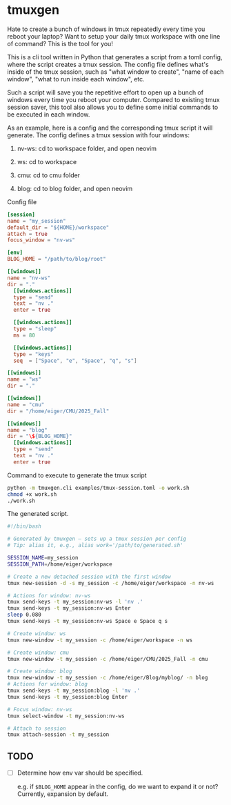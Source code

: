 # tmuxgen

Hate to create a bunch of windows in tmux repeatedly every time you reboot your laptop? Want to setup your daily tmux workspace with one line of command? This is the tool for you!

This is a cli tool written in Python that generates a script from a toml config, where the script creates a tmux session. The config file defines what's inside of the tmux session, such as "what window to create", "name of each window", "what to run inside each window", etc.

Such a script will save you the repetitive effort to open up a bunch of windows every time you reboot your computer. Compared to existing tmux session saver, this tool also allows you to define some initial commands to be executed in each window.

As an example, here is a config and the corresponding tmux script it will generate. The config defines a tmux session with four windows:

1. nv-ws: cd to workspace folder, and open neovim

2. ws: cd to workspace

3. cmu: cd to cmu folder

4. blog: cd to blog folder, and open neovim

Config file

```toml
[session]
name = "my_session"
default_dir = "${HOME}/workspace"
attach = true
focus_window = "nv-ws"

[env]
BLOG_HOME = "/path/to/blog/root"

[[windows]]
name = "nv-ws"
dir = "."
  [[windows.actions]]
  type = "send"
  text = "nv ."
  enter = true

  [[windows.actions]]
  type = "sleep"
  ms = 80

  [[windows.actions]]
  type = "keys"
  seq  = ["Space", "e", "Space", "q", "s"]

[[windows]]
name = "ws"
dir = "."

[[windows]]
name = "cmu"
dir = "/home/eiger/CMU/2025_Fall"

[[windows]]
name = "blog"
dir = "\${BLOG_HOME}"
  [[windows.actions]]
  type = "send"
  text = "nv ."
  enter = true
```

Command to execute to generate the tmux script

```bash
python -m tmuxgen.cli examples/tmux-session.toml -o work.sh
chmod +x work.sh
./work.sh
```

The generated script.

```bash
#!/bin/bash

# Generated by tmuxgen – sets up a tmux session per config
# Tip: alias it, e.g., alias work='/path/to/generated.sh'

SESSION_NAME=my_session
SESSION_PATH=/home/eiger/workspace

# Create a new detached session with the first window
tmux new-session -d -s my_session -c /home/eiger/workspace -n nv-ws

# Actions for window: nv-ws
tmux send-keys -t my_session:nv-ws -l 'nv .'
tmux send-keys -t my_session:nv-ws Enter
sleep 0.080
tmux send-keys -t my_session:nv-ws Space e Space q s

# Create window: ws
tmux new-window -t my_session -c /home/eiger/workspace -n ws

# Create window: cmu
tmux new-window -t my_session -c /home/eiger/CMU/2025_Fall -n cmu

# Create window: blog
tmux new-window -t my_session -c /home/eiger/Blog/myblog/ -n blog
# Actions for window: blog
tmux send-keys -t my_session:blog -l 'nv .'
tmux send-keys -t my_session:blog Enter

# Focus window: nv-ws
tmux select-window -t my_session:nv-ws

# Attach to session
tmux attach-session -t my_session
```

## TODO

- [ ] Determine how env var should be specified.

    e.g. if `$BLOG_HOME` appear in the config, do we want to expand it or not? Currently, expansion by default.
